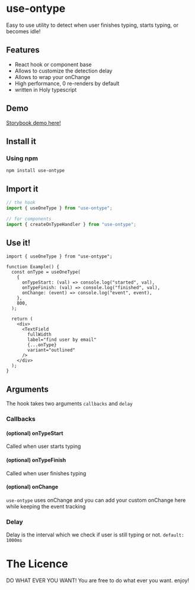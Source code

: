# use-ontype

Easy to use utility to detect when user finishes typing, starts typing, or becomes idle!

## Features

- React hook or component base
- Allows to customize the detection delay
- Allows to wrap your onChange
- High performance, 0 re-renders by default
- written in Holy typescript

## Demo

[Storybook demo here!](https://nikandlv.github.io/use-onetype)

## Install it

### Using npm

```
npm install use-ontype
```

## Import it

```ts
// the hook
import { useOneType } from "use-ontype";

// for components
import { createOnTypeHandler } from "use-ontype";
```

## Use it!

```tsx
import { useOneType } from "use-ontype";

function Example() {
  const onType = useOneType(
    {
      onTypeStart: (val) => console.log("started", val),
      onTypeFinish: (val) => console.log("finished", val),
      onChange: (event) => console.log("event", event),
    },
    800,
  );

  return (
    <div>
      <TextField
        fullWidth
        label="find user by email"
        {...onType}
        variant="outlined"
      />
    </div>
  );
}
```

## Arguments

The hook takes two arguments `callbacks` and `delay`

### Callbacks

#### (optional) onTypeStart

Called when user starts typing

#### (optional) onTypeFinish

Called when user finishes typing

#### (optional) onChange

`use-ontype` uses onChange and you can add your custom onChange here while keeping the event tracking

### Delay

Delay is the interval which we check if user is still typing or not. `default: 1000ms`

# The Licence

DO WHAT EVER YOU WANT!
You are free to do what ever you want. enjoy!
